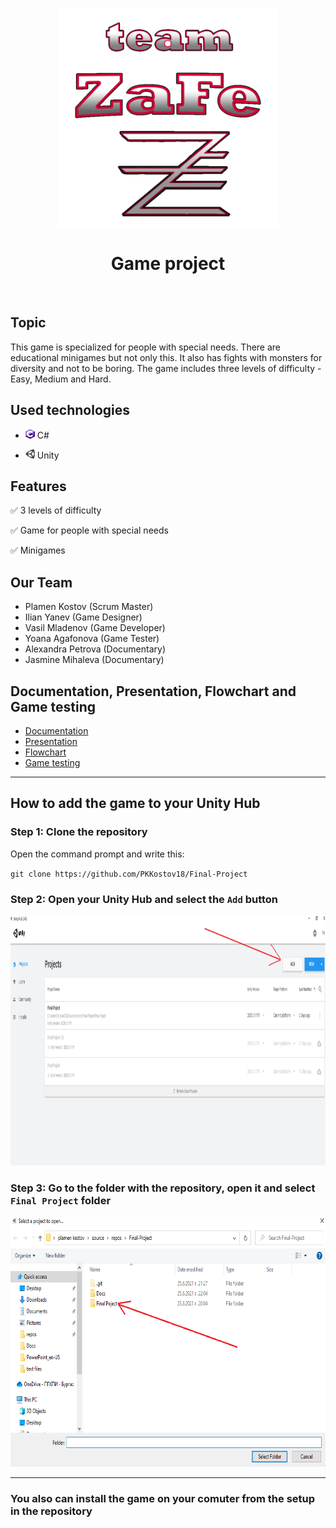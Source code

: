 <p align="center" text-align="center">
<img src="https://github.com/PKKostov18/Final-Project/blob/main/Docs/ZaFe_logo.png" width="350" height="350">  
  
<h1 align="center" >Game project </h1>
</p>
<br>

## Topic

This game is specialized for people with special needs. There are educational minigames but not only this. It also has fights with monsters for diversity and not to be
boring. The game includes three levels of difficulty - Easy, Medium and Hard.

## Used technologies

- <img src="https://github.com/PKKostov18/Final-Project/blob/main/Docs/C%23_logo.png" width="15" height="15"> C#

- <img src="https://github.com/PKKostov18/Final-Project/blob/main/Docs/Unity_logo.png" width="15" height="15"> Unity

## Features

✅ 3 levels of difficulty

✅ Game for people with special needs

✅ Minigames

## Our Team

- Plamen Kostov (Scrum Master)
- Ilian Yanev (Game Designer)
- Vasil Mladenov (Game Developer)
- Yoana Agafonova (Game Tester)
- Alexandra Petrova (Documentary)
- Jasmine Mihaleva (Documentary)

## Documentation, Presentation, Flowchart and Game testing

- [Documentation]()
- [Presentation]()
- [Flowchart]()
- [Game testing]()

***

## How to add the game to your Unity Hub

### Step 1: Clone the repository

Open the command prompt and write this:

`git clone https://github.com/PKKostov18/Final-Project`

### Step 2: Open your Unity Hub and select the `Add` button

<img src="https://github.com/PKKostov18/Final-Project/blob/main/Docs/Unity_hub.png" width="1877" height="400">

### Step 3: Go to the folder with the repository, open it and select `Final Project` folder

<img src="https://github.com/PKKostov18/Final-Project/blob/main/Docs/Folder_image.png" width="800" height="400">

***

### You also can install the game on your comuter from the setup in the repository
